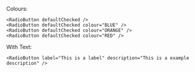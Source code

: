 Colours:

```tsx
<RadioButton defaultChecked />
<RadioButton defaultChecked colour="BLUE" />
<RadioButton defaultChecked colour="ORANGE" />
<RadioButton defaultChecked colour="RED" />
```

With Text:

```tsx
<RadioButton label="This is a label" description="This is a example description" />
```
